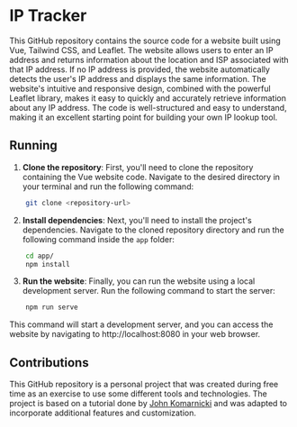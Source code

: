 # IP Tracker

This GitHub repository contains the source code for a website built using Vue, Tailwind CSS, and Leaflet. The website allows users to enter an IP address and returns information about the location and ISP associated with that IP address. If no IP address is provided, the website automatically detects the user's IP address and displays the same information. The website's intuitive and responsive design, combined with the powerful Leaflet library, makes it easy to quickly and accurately retrieve information about any IP address. The code is well-structured and easy to understand, making it an excellent starting point for building your own IP lookup tool.

## Running

1. **Clone the repository**: First, you'll need to clone the repository containing the Vue website code. Navigate to the desired directory in your terminal and run the following command:

```bash
    git clone <repository-url>
```

2. **Install dependencies**: Next, you'll need to install the project's dependencies. Navigate to the cloned repository directory and run the following command inside the `app` folder:

```bash
    cd app/
    npm install
```

3. **Run the website**: Finally, you can run the website using a local development server. Run the following command to start the server:

```bash
    npm run serve
```

This command will start a development server, and you can access the website by navigating to http://localhost:8080 in your web browser.

## Contributions

This GitHub repository is a personal project that was created during free time as an exercise to use some different tools and technologies. The project is based on a tutorial done by [John Komarnicki](https://github.com/johnkomarnicki) and was adapted to incorporate additional features and customization.